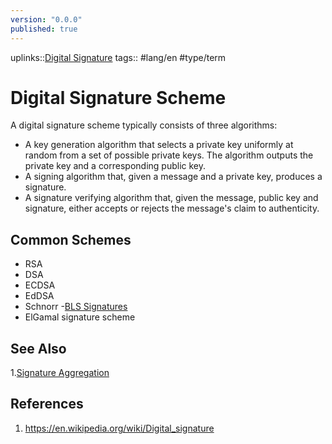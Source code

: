 ```yaml
---
version: "0.0.0"
published: true
---
```

uplinks::[Digital Signature](./Digital%20Signature.md)
tags:: #lang/en #type/term 
# Digital Signature Scheme

A digital signature scheme typically consists of three algorithms:
- A key generation algorithm that selects a private key uniformly at random from a set of possible private keys. The algorithm outputs the private key and a corresponding public key.
- A signing algorithm that, given a message and a private key, produces a signature.
- A signature verifying algorithm that, given the message, public key and signature, either accepts or rejects the message's claim to authenticity.

## Common Schemes
- RSA
- DSA
- ECDSA
- EdDSA
- Schnorr
-[BLS Signatures](./BLS%20Signatures.md)
- ElGamal signature scheme

## See Also
1.[Signature Aggregation](./Signature%20Aggregation.md)

## References
1. https://en.wikipedia.org/wiki/Digital_signature